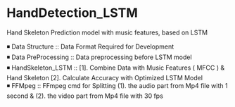 # HandDetection_LSTM
Hand Skeleton Prediction model with music features, based on LSTM

◾ Data Structure :: Data Format Required for Development <br/>
◾ Data PreProcessing :: Data preprocessing before LSTM model <br/>
◾ HandSkeleton_LSTM :: [1]. Combine Data with Music Features ( MFCC ) & Hand Skeleton [2]. Calculate Accuracy with Optimized LSTM Model <br/>
◾ FFMpeg :: FFmpeg cmd for Splitting (1).  the audio part from Mp4 file with 1 second & (2). the video part from Mp4 file with 30 fps <br/>

